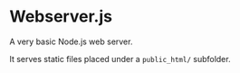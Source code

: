 # Webserver.js

A very basic Node.js web server.

It serves static files placed under a `public_html/` subfolder.

